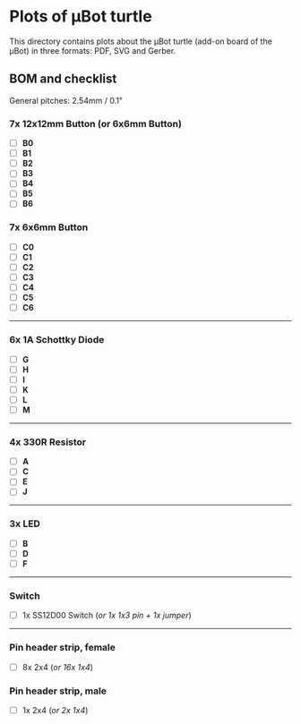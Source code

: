 # Plots of μBot turtle

This directory contains plots about the μBot turtle (add-on board of the μBot) in three formats: PDF, SVG and Gerber.

## BOM and checklist

General pitches: 2.54mm / 0.1"

### 7x 12x12mm Button (or 6x6mm Button)
- [ ] **B0** 
- [ ] **B1** 
- [ ] **B2** 
- [ ] **B3** 
- [ ] **B4** 
- [ ] **B5** 
- [ ] **B6** 
### 7x 6x6mm Button
- [ ] **C0** 
- [ ] **C1** 
- [ ] **C2** 
- [ ] **C3** 
- [ ] **C4** 
- [ ] **C5** 
- [ ] **C6** 
---
### 6x 1A Schottky Diode
- [ ] **G**
- [ ] **H**
- [ ] **I**
- [ ] **K**
- [ ] **L**
- [ ] **M**
---
### 4x 330R Resistor
- [ ] **A**
- [ ] **C**
- [ ] **E**
- [ ] **J**
---
### 3x LED
- [ ] **B**
- [ ] **D**
- [ ] **F**
---
### Switch
- [ ] 1x SS12D00 Switch (*or 1x 1x3 pin + 1x jumper*)    
---
### Pin header strip, female
- [ ] 8x 2x4 (*or 16x 1x4*)
### Pin header strip, male
- [ ] 1x 2x4 (*or 2x 1x4*)
